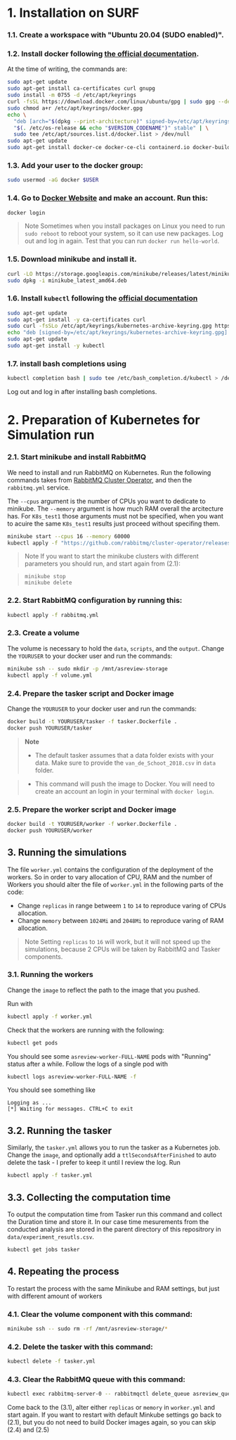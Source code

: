 
# 1\. Installation on SURF

### 1.1\. Create a workspace with "Ubuntu 20.04 (SUDO enabled)".

### 1.2\. Install docker following [the official documentation](https://docs.docker.com/engine/install/ubuntu/).
At the time of writing, the commands are:

```bash
sudo apt-get update
sudo apt-get install ca-certificates curl gnupg
sudo install -m 0755 -d /etc/apt/keyrings
curl -fsSL https://download.docker.com/linux/ubuntu/gpg | sudo gpg --dearmor -o /etc/apt/keyrings/docker.gpg
sudo chmod a+r /etc/apt/keyrings/docker.gpg
echo \
  "deb [arch="$(dpkg --print-architecture)" signed-by=/etc/apt/keyrings/docker.gpg] https://download.docker.com/linux/ubuntu \
  "$(. /etc/os-release && echo "$VERSION_CODENAME")" stable" | \
  sudo tee /etc/apt/sources.list.d/docker.list > /dev/null
sudo apt-get update
sudo apt-get install docker-ce docker-ce-cli containerd.io docker-buildx-plugin docker-compose-plugin
```

### 1.3\. Add your user to the docker group:

```bash
sudo usermod -aG docker $USER
```

### 1.4\. Go to [Docker Website](https://www.docker.com) and make an account. Run this: 

``` bash
docker login
``` 
>Note
>Sometimes when you install packages on Linux you need to run `sudo reboot` to reboot your system,
>so it can use new packages.
Log out and log in again. Test that you can run `docker run hello-world`.

### 1.5\. Download minikube and install it.

```bash
curl -LO https://storage.googleapis.com/minikube/releases/latest/minikube_latest_amd64.deb
sudo dpkg -i minikube_latest_amd64.deb
```

### 1.6\. Install `kubectl` following the [official documentation](https://kubernetes.io/docs/tasks/tools/install-kubectl-linux/#install-using-native-package-management)

```bash
sudo apt-get update
sudo apt-get install -y ca-certificates curl
sudo curl -fsSLo /etc/apt/keyrings/kubernetes-archive-keyring.gpg https://dl.k8s.io/apt/doc/apt-key.gpg
echo "deb [signed-by=/etc/apt/keyrings/kubernetes-archive-keyring.gpg] https://apt.kubernetes.io/ kubernetes-xenial main" | sudo tee /etc/apt/sources.list.d/kubernetes.list
sudo apt-get update
sudo apt-get install -y kubectl
```

### 1.7\. install bash completions using

```bash
kubectl completion bash | sudo tee /etc/bash_completion.d/kubectl > /dev/null
```

Log out and log in after installing bash completions.

# 2\. Preparation of Kubernetes for Simulation run
### 2.1\. Start minikube and install RabbitMQ

We need to install and run RabbitMQ on Kubernetes.
Run the following commands takes from [RabbitMQ Cluster Operator](https://www.rabbitmq.com/kubernetes/operator/quickstart-operator.html), and then the `rabbitmq.yml` service.

The `--cpus` argument is the number of CPUs you want to dedicate to minikube. The `--memory` argument is how much RAM overall the arcitecture has.
For `K8s_test1` those arguments must not be specified, when you want to acuire the same `K8s_test1` results just proceed without specifing them.

```bash
minikube start --cpus 16 --memory 60000
kubectl apply -f "https://github.com/rabbitmq/cluster-operator/releases/latest/download/cluster-operator.yml"
```
>Note
>If you want to start the minikube clusters with different parameters you should run, and start again from (2.1):

>```
>minikube stop
>minikube delete
>```


### 2.2\.  Start RabbitMQ configuration by running this: 
```bash
kubectl apply -f rabbitmq.yml
```

### 2.3\.  Create a volume
The volume is necessary to hold the `data`, `scripts`, and the `output`.
Change the `YOURUSER` to your docker user and run the commands:
```bash
minikube ssh -- sudo mkdir -p /mnt/asreview-storage
kubectl apply -f volume.yml
```

### 2.4\.  Prepare the tasker script and Docker image
Change the `YOURUSER` to your docker user and run the commands:
```bash
docker build -t YOURUSER/tasker -f tasker.Dockerfile .
docker push YOURUSER/tasker
```

> **Note**
> * The default tasker assumes that a data folder exists with your data.
> Make sure to provide the `van_de_Schoot_2018.csv` in `data` folder.

> * This command will push the image to Docker. You will need to create an account an login in your terminal with `docker login`.

### 2.5\.  Prepare the worker script and Docker image

```bash
docker build -t YOURUSER/worker -f worker.Dockerfile .
docker push YOURUSER/worker
```

## 3. Running the simulations
The file `worker.yml` contains the configuration of the deployment of the workers. So in order to vary allocation of CPU, RAM and the number of Workers you should alter the file of `worker.yml` in the following parts of the code: 

* Change `replicas` in range betweem `1` to `14` to reproduce varing of CPUs allocation.
* Change `memory` between `1024Mi` and `2048Mi` to reproduce varing of RAM allocation.

>Note
> Setting `replicas` to `16` will work, but it will not speed up the simulations, because 2 CPUs will be taken by RabbitMQ and Tasker components. 


### 3.1\. Running the workers

Change the `image` to reflect the path to the image that you pushed.

Run with

```bash
kubectl apply -f worker.yml
```

Check that the workers are running with the following:

```bash
kubectl get pods
```

You should see some `asreview-worker-FULL-NAME` pods with "Running" status after a while.
Follow the logs of a single pod with

```bash
kubectl logs asreview-worker-FULL-NAME -f
```

You should see something like

```plaintext
Logging as ...
[*] Waiting for messages. CTRL+C to exit
```

## 3.2\. Running the tasker

Similarly, the `tasker.yml` allows you to run the tasker as a Kubernetes job.
Change the `image`, and optionally add a `ttlSecondsAfterFinished` to auto delete the task - I prefer to keep it until I review the log.
Run

```bash
kubectl apply -f tasker.yml
```

## 3.3\. Collecting the computation time

To output the computation time from Tasker run this command and collect the Duration time and store it. In our case time mesurements from the conducted analysis are stored in the parent directory of this repositrory in `data/experiment_resutls.csv`.

```bash 
kubectl get jobs tasker
```

## 4\. Repeating the process 

To restart the process with the same Minikube and RAM settings, but just with different amount of workers 

### 4.1\. Clear the volume component with this command:
```bash
minikube ssh -- sudo rm -rf /mnt/asreview-storage/*
```

### 4.2\. Delete the tasker with this command:
```bash
kubectl delete -f tasker.yml
```

### 4.3\. Clear the RabbitMQ queue with this command:
```bash
kubectl exec rabbitmq-server-0 -- rabbitmqctl delete_queue asreview_queue
```

Come back to the (3.1), alter either `replicas` or `memory` in `worker.yml` and start again.
If you want to restart with default Minkube settings go back to (2.1), but you do not need to build Docker images again, so you can skip (2.4) and (2.5)

